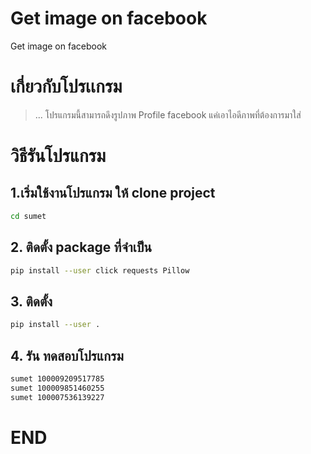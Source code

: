 # Get image on facebook

Get image on facebook


# เกี่ยวกับโปรเเกรม
> ... โปรแกรมนี้สามารถดึงรูปภาพ Profile facebook แค่เอาไอดีภาพที่ต้องการมาใส่

# วิธีรันโปรแกรม

## 1.เริ่มใช้งานโปรแกรม ให้ clone project
```sh
cd sumet
```
## 2. ติดตั้ง package ที่จำเป็น
```sh
pip install --user click requests Pillow
```
## 3. ติดตั้ง
```sh
pip install --user .
```
## 4. รัน ทดสอบโปรแกรม
```sh
sumet 100009209517785
sumet 100009851460255
sumet 100007536139227
```
# END


